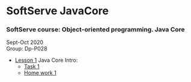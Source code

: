 # SoftServe JavaCore
### SoftServe course: Object-oriented programming. Java Core  
Sept-Oct 2020  
Group: Dp-P028


* [Lesson 1](https://github.com/MaksNazarenko/soft-serve-java-core/tree/master/l-1) Java Core Intro:
    * [Task 1](https://github.com/MaksNazarenko/soft-serve-java-core/tree/master/l-1/task-1)
    * [Home work 1](https://github.com/MaksNazarenko/soft-serve-java-core/tree/master/l-1/HW-1)
